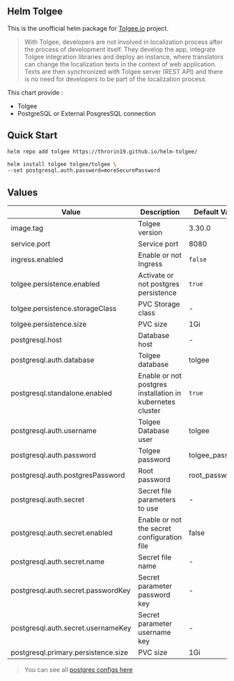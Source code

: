 ## Helm Tolgee

This is the unofficial helm package for [Tolgee.io](https://tolgee.io/) project.

> With Tolgee, developers are not involved in localization process after the process of development itself. They develop the app, integrate Tolgee integration libraries and deploy an instance, where translators can change the localization texts in the context of web application. Texts are then synchronized with Tolgee server (REST API) and there is no need for developers to be part of the localization process.

This chart provide :

- Tolgee
- PostgreSQL or External PosgresSQL connection

## Quick Start

```bash
helm repo add tolgee https://throrin19.github.io/helm-tolgee/

helm install tolgee tolgee/tolgee \
--set postgresql.auth.password=moreSecurePassword
```

## Values

| Value | Description | Default Value   |
| --- | --- |-----------------|
| image.tag | Tolgee version | 3.30.0          |
| service.port | Service port | 8080            |
| ingress.enabled | Enable or not Ingress | `false`         |
| tolgee.persistence.enabled | Activate or not postgres persistence | `true`          |
| tolgee.persistence.storageClass | PVC Storage class | -               |
| tolgee.persistence.size | PVC size | 1Gi             |
| postgresql.host | Database host | -               |
| postgresql.auth.database | Tolgee database | tolgee          |
| postgresql.standalone.enabled | Enable or not postgres installation in kubernetes cluster | `true`          |
| postgresql.auth.username | Tolgee Database user | tolgee          |
| postgresql.auth.password | Tolgee password | tolgee_password |
| postgresql.auth.postgresPassword | Root password | root_password   |
| postgresql.auth.secret | Secret file parameters to use | -               |
| postgresql.auth.secret.enabled | Enable or not the secret configuration file | false           |
| postgresql.auth.secret.name | Secret file name | -               |
| postgresql.auth.secret.passwordKey | Secret parameter password key | -               |
| postgresql.auth.secret.usernameKey | Secret parameter username key | -               |
| postgresql.primary.persistence.size | PVC size | 1Gi             |

> You can see all [postgres configs here](https://artifacthub.io/packages/helm/bitnami/postgresql)